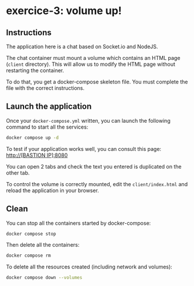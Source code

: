 # exercice-3: volume up!

## Instructions

The application here is a chat based on Socket.io and NodeJS.

The chat container must mount a volume which contains an HTML page (`client` directory). This will allow us to modify the HTML page without restarting the container.

To do that, you get a docker-compose skeleton file. You must complete the file with the correct instructions.

## Launch the application

Once your `docker-compose.yml` written, you can launch the following command to start all the services:
```sh
docker compose up -d
```

To test if your application works well, you can consult this page: [http://[BASTION IP]:8080](http://localhost:8080)

You can open 2 tabs and check the text you entered is duplicated on the other tab.

To control the volume is correctly mounted, edit the `client/index.html` and reload the application in your browser.

## Clean

You can stop all the containers started by docker-compose:
```sh
docker compose stop
```

Then delete all the containers:
```sh
docker compose rm
```

To delete all the resources created (including network and volumes):
```sh
docker compose down --volumes
```
